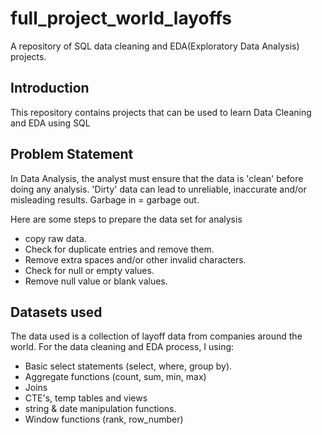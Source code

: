 # full_project_world_layoffs
A repository of SQL data cleaning and EDA(Exploratory Data Analysis) projects.

## Introduction
This repository contains projects that can be used to learn Data Cleaning and EDA using SQL

## Problem Statement

In Data Analysis, the analyst must ensure that the data is 'clean' before doing any analysis.  'Dirty' data can lead to unreliable, inaccurate and/or misleading results.  Garbage in = garbage out.

Here are some steps to prepare the data set for analysis
- copy raw data.
- Check for duplicate entries and remove them.
- Remove extra spaces and/or other invalid characters.
- Check for null or empty values.
- Remove null value or blank values.

## Datasets used

The data used is a collection of layoff data from companies around the world. For the data cleaning and EDA process, I using:
- Basic select statements (select, where, group by).
- Aggregate functions (count, sum, min, max)
- Joins
- CTE's, temp tables and views
- string & date manipulation functions.
- Window functions (rank, row_number)
